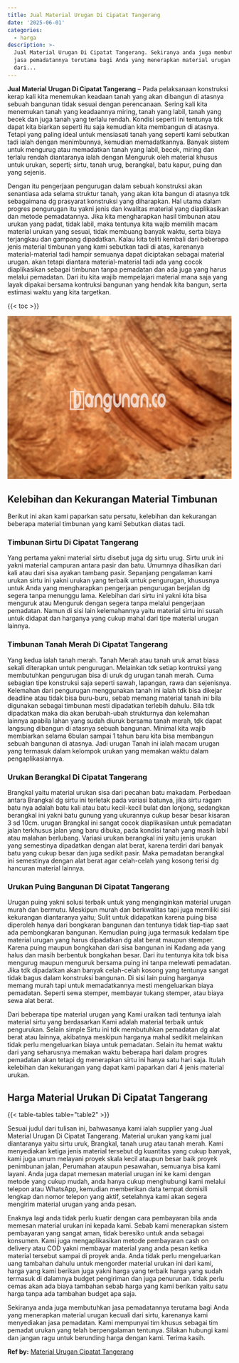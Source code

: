 ```yaml
---
title: Jual Material Urugan Di Cipatat Tangerang
date: '2025-06-01'
categories:
  - harga
description: >-
  Jual Material Urugan Di Cipatat Tangerang. Sekiranya anda juga membutuhkan
  jasa pemadatannya terutama bagi Anda yang menerapkan material urugan kecuali
  dari...
---
```


**Jual Material Urugan Di Cipatat Tangerang** – Pada pelaksanaan konstruksi kerap kali kita menemukan keadaan tanah yang akan dibangun di atasnya sebuah bangunan tidak sesuai dengan perencanaan. Sering kali kita menemukan tanah yang keadaannya miring, tanah yang labil, tanah yang becek dan juga tanah yang terlalu rendah. Kondisi seperti ini tentunya tdk dapat kita biarkan seperti itu saja kemudian kita membangun di atasnya. Tetapi yang paling ideal untuk mensiasati tanah yang seperti kami sebutkan tadi ialah dengan menimbunnya, kemudian memadatkannya. Banyak sistem untuk mengurug atau memadatkan tanah yang labil, becek, miring dan terlalu rendah diantaranya ialah dengan Menguruk oleh material khusus untuk urukan, seperti; sirtu, tanah urug, berangkal, batu kapur, puing dan yang sejenis.

Dengan itu pengerjaan pengurugan dalam sebuah konstruksi akan senantiasa ada selama struktur tanah, yang akan kita bangun di atasnya tdk sebagaimana dg prasyarat konstruksi yang diharapkan. Hal utama dalam progres pengurugan itu yakni jenis dan kwalitas material yang diaplikasikan dan metode pemadatannya. Jika kita mengharapkan hasil timbunan atau urukan yang padat, tidak labil, maka tentunya kita wajib memilih macam material urukan yang sesuai, tidak membuang banyak waktu, serta biaya terjangkau dan gampang dipadatkan. Kalau kita teliti kembali dari beberapa jenis material timbunan yang kami sebutkan tadi di atas, karenanya material-material tadi hampir semuanya dapat diciptakan sebagai material urugan. akan tetapi diantara material-material tadi ada yang cocok diaplikasikan sebagai timbunan tanpa pemadatan dan ada juga yang harus melalui pemadatan. Dari itu kita wajib mempelajari material mana saja yang layak dipakai bersama kontruksi bangunan yang hendak kita bangun, serta estimasi waktu yang kita targetkan.

{{< toc >}}

![Jual Material Urugan Di Cipatat Tangerang](/images/jual-urugan-30.png)

## Kelebihan dan Kekurangan Material Timbunan

Berikut ini akan kami paparkan satu persatu, kelebihan dan kekurangan beberapa material timbunan yang kami Sebutkan diatas tadi.

### Timbunan Sirtu Di Cipatat Tangerang

Yang pertama yakni material sirtu disebut juga dg sirtu urug. Sirtu uruk ini yakni material campuran antara pasir dan batu. Umumnya dihasilkan dari kali atau dari sisa ayakan tambang pasir. Sepanjang pengalaman kami urukan sirtu ini yakni urukan yang terbaik untuk pengurugan, khususnya untuk Anda yang mengharapkan pengerjaan pengurugan berjalan dg segera tanpa menunggu lama. Kelebihan dari sirtu ini yakni kita bisa menguruk atau Menguruk dengan segera tanpa melalui pengerjaan pemadatan. Namun di sisi lain kelemahannya yaitu material sirtu ini susah untuk didapat dan harganya yang cukup mahal dari tipe material urugan lainnya.

### Timbunan Tanah Merah Di Cipatat Tangerang

Yang kedua ialah tanah merah. Tanah Merah atau tanah uruk amat biasa sekali diterapkan untuk pengurugan. Melainkan tdk setiap kontruksi yang membutuhkan pengurugan bisa di uruk dg urugan tanah merah. Cuma sebagian tipe konstruksi saja seperti sawah, lapangan, rawa dan sejenisnya. Kelemahan dari pengurugan menggunakan tanah ini ialah tdk bisa dikejar deadline atau tidak bisa buru-buru, sebab memang material tanah ini bila digunakan sebagai timbunan mesti dipadatkan terlebih dahulu. Bila tdk dipadatkan maka dia akan berubah-ubah strukturnya dan kelemahan lainnya apabila lahan yang sudah diuruk bersama tanah merah, tdk dapat langsung dibangun di atasnya sebuah bangunan. Minimal kita wajib membiarkan selama 6bulan sampai 1 tahun baru kita bisa membangun sebuah bangunan di atasnya. Jadi urugan Tanah ini ialah macam urugan yang termasuk dalam kelompok urukan yang memakan waktu dalam pengaplikasiannya.

### Urukan Berangkal Di Cipatat Tangerang

Brangkal yaitu material urukan sisa dari pecahan batu makadam. Perbedaan antara Brangkal dg sirtu ini terletak pada variasi batunya, jika sirtu ragam batu nya adalah batu kali atau batu kecil-kecil bulat dan lonjong, sedangkan berangkal ini yakni batu gunung yang ukurannya cukup besar besar kisaran 3 sd 10cm. urugan Brangkal ini sangat cocok diaplikasikan untuk pemadatan jalan terkhusus jalan yang baru dibuka, pada kondisi tanah yang masih labil atau malahan berlubang. Variasi urukan berangkal ini yaitu jenis urukan yang semestinya dipadatkan dengan alat berat, karena terdiri dari banyak batu yang cukup besar dan juga sedikit pasir. Maka pemadatan berangkal ini semestinya dengan alat berat agar celah-celah yang kosong terisi dg hancuran material lainnya.

### Urukan Puing Bangunan Di Cipatat Tangerang

Urugan puing yakni solusi terbaik untuk yang menginginkan material urugan murah dan bermutu. Meskipun murah dan berkwalitas tapi juga memiliki sisi kekurangan diantaranya yaitu; Sulit untuk didapatkan karena puing bisa diperoleh hanya dari bongkaran bangunan dan tentunya tidak tiap-tiap saat ada pembongkaran bangunan. Kemudian puing juga termasuk kedalam tipe material urugan yang harus dipadatkan dg alat berat maupun stemper. Karena puing maupun bongkahan dari sisa bangunan ini Kadang ada yang halus dan masih berbentuk bongkahan besar. Dari itu tentunya kita tdk bisa mengurug maupun menguruk bersama puing ini tanpa melewati pemadatan. Jika tdk dipadatkan akan banyak celah-celah kosong yang tentunya sangat tidak bagus dalam konstruksi bangunan. Di sisi lain puing harganya memang murah tapi untuk memadatkannya mesti mengeluarkan biaya pemadatan. Seperti sewa stemper, membayar tukang stemper, atau biaya sewa alat berat.

Dari beberapa tipe material urugan yang Kami uraikan tadi tentunya ialah material sirtu yang berdasarkan Kami adalah material terbaik untuk pengurukan. Selain simple Sirtu ini tdk membutuhkan pemadatan dg alat berat atau lainnya, akibatnya meskipun harganya mahal sedikit melainkan tidak perlu mengeluarkan biaya untuk pemadatan. Selain itu hemat waktu dari yang seharusnya memakan waktu beberapa hari dalam progres pemadatan akan tetapi dg menerapkan sirtu ini hanya satu hari saja. Itulah kelebihan dan kekurangan yang dapat kami paparkan dari 4 jenis material urukan.

## Harga Material Urukan Di Cipatat Tangerang

{{< table-tables table="table2" >}}

Sesuai judul dari tulisan ini, bahwasanya kami ialah supplier yang Jual Material Urugan Di Cipatat Tangerang. Material urukan yang kami jual diantaranya yaitu sirtu uruk, Brangkal, tanah urug atau tanah merah. Kami menyediakan ketiga jenis material tersebut dg kuantitas yang cukup banyak, kami juga umum melayani proyek skala kecil ataupun besar baik proyek penimbunan jalan, Perumahan ataupun pesawahan, semuanya bisa kami layani. Anda juga dapat memesan material urugan ini ke kami dengan metode yang cukup mudah, anda hanya cukup menghubungi kami melalui telepon atau WhatsApp, kemudian memberikan data tempat domisili lengkap dan nomor telepon yang aktif, setelahnya kami akan segera mengirim material urugan yang anda pesan.

Enaknya lagi anda tidak perlu kuatir dengan cara pembayaran bila anda memesan material urukan ini kepada kami. Sebab kami menerapkan sistem pembayaran yang sangat aman, tidak beresiko untuk anda sebagai konsumen. Kami juga mengaplikasikan metode pembayaran cash on delivery atau COD yakni membayar material yang anda pesan ketika material tersebut sampai di proyek anda. Anda tidak perlu mengeluarkan uang tambahan dahulu untuk mengorder material urukan ini dari kami, harga yang kami berikan juga yakni harga yang terbaik harga yang sudah termasuk di dalamnya budget pengiriman dan juga penurunan. tidak perlu cemas akan ada biaya tambahan sebab harga yang kami berikan yaitu satu harga tanpa ada tambahan budget apa saja.

Sekiranya anda juga membutuhkan jasa pemadatannya terutama bagi Anda yang menerapkan material urugan kecuali dari sirtu, karenanya kami menyediakan jasa pemadatan. Kami mempunyai tim khusus sebagai tim pemadat urukan yang telah berpengalaman tentunya. Silakan hubungi kami dan jangan ragu untuk berunding harga dengan kami. Terima kasih.

**Ref by:** [Material Urugan Cipatat Tangerang](https://id.wikipedia.org/wiki/Material)
